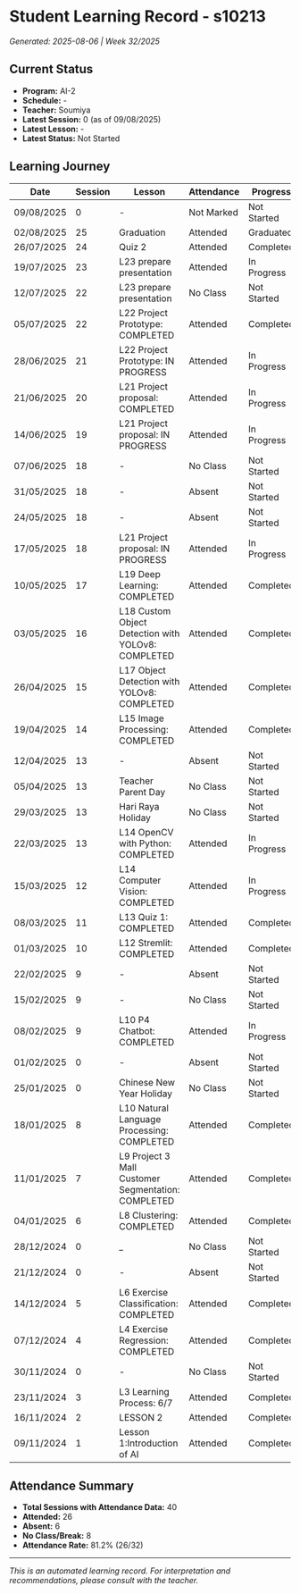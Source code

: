 # Student Learning Record - s10213
*Generated: 2025-08-06 | Week 32/2025*

## Current Status
- **Program:** AI-2
- **Schedule:**  -
- **Teacher:** Soumiya
- **Latest Session:** 0 (as of 09/08/2025)
- **Latest Lesson:** -
- **Latest Status:** Not Started

## Learning Journey
| Date | Session | Lesson | Attendance | Progress |
|------|---------|--------|------------|----------|
| 09/08/2025 | 0 | - | Not Marked | Not Started |
| 02/08/2025 | 25 | Graduation | Attended | Graduated |
| 26/07/2025 | 24 | Quiz 2 | Attended | Completed |
| 19/07/2025 | 23 | L23 prepare presentation | Attended | In Progress |
| 12/07/2025 | 22 | L23 prepare presentation | No Class | Not Started |
| 05/07/2025 | 22 | L22 Project Prototype: COMPLETED | Attended | Completed |
| 28/06/2025 | 21 | L22 Project Prototype: IN PROGRESS | Attended | In Progress |
| 21/06/2025 | 20 | L21 Project proposal: COMPLETED | Attended | In Progress |
| 14/06/2025 | 19 | L21 Project proposal: IN PROGRESS | Attended | In Progress |
| 07/06/2025 | 18 | - | No Class | Not Started |
| 31/05/2025 | 18 | - | Absent | Not Started |
| 24/05/2025 | 18 | - | Absent | Not Started |
| 17/05/2025 | 18 | L21 Project proposal: IN PROGRESS | Attended | In Progress |
| 10/05/2025 | 17 | L19 Deep Learning: COMPLETED | Attended | Completed |
| 03/05/2025 | 16 | L18 Custom Object Detection with YOLOv8: COMPLETED | Attended | Completed |
| 26/04/2025 | 15 | L17 Object Detection with YOLOv8: COMPLETED | Attended | Completed |
| 19/04/2025 | 14 | L15 Image Processing: COMPLETED | Attended | Completed |
| 12/04/2025 | 13 | - | Absent | Not Started |
| 05/04/2025 | 13 | Teacher Parent Day | No Class | Not Started |
| 29/03/2025 | 13 | Hari Raya Holiday | No Class | Not Started |
| 22/03/2025 | 13 | L14 OpenCV with Python: COMPLETED | Attended | In Progress |
| 15/03/2025 | 12 | L14 Computer Vision: COMPLETED | Attended | In Progress |
| 08/03/2025 | 11 | L13 Quiz 1: COMPLETED | Attended | Completed |
| 01/03/2025 | 10 | L12 Stremlit: COMPLETED | Attended | Completed |
| 22/02/2025 | 9 | - | Absent | Not Started |
| 15/02/2025 | 9 | - | No Class | Not Started |
| 08/02/2025 | 9 | L10 P4 Chatbot: COMPLETED | Attended | In Progress |
| 01/02/2025 | 0 | - | Absent | Not Started |
| 25/01/2025 | 0 | Chinese New Year Holiday | No Class | Not Started |
| 18/01/2025 | 8 | L10 Natural Language Processing: COMPLETED | Attended | Completed |
| 11/01/2025 | 7 | L9 Project 3 Mall Customer Segmentation: COMPLETED | Attended | Completed |
| 04/01/2025 | 6 | L8 Clustering: COMPLETED | Attended | Completed |
| 28/12/2024 | 0 | _ | No Class | Not Started |
| 21/12/2024 | 0 | - | Absent | Not Started |
| 14/12/2024 | 5 | L6 Exercise Classification: COMPLETED | Attended | Completed |
| 07/12/2024 | 4 | L4 Exercise Regression: COMPLETED | Attended | Completed |
| 30/11/2024 | 0 | - | No Class | Not Started |
| 23/11/2024 | 3 | L3 Learning Process: 6/7 | Attended | Completed |
| 16/11/2024 | 2 | LESSON 2 | Attended | Completed |
| 09/11/2024 | 1 | Lesson 1:Introduction of AI | Attended | Completed |

## Attendance Summary
- **Total Sessions with Attendance Data:** 40
- **Attended:** 26
- **Absent:** 6
- **No Class/Break:** 8
- **Attendance Rate:** 81.2% (26/32)

---
*This is an automated learning record. For interpretation and recommendations, please consult with the teacher.*